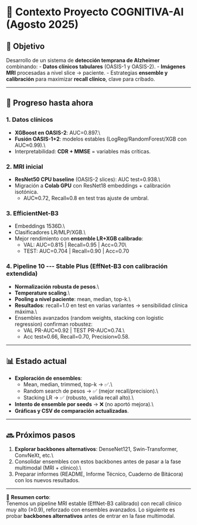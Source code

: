 # 🧠 Contexto Proyecto COGNITIVA-AI (Agosto 2025)

## 🎯 Objetivo

Desarrollo de un sistema de **detección temprana de Alzheimer**
combinando: - **Datos clínicos tabulares** (OASIS-1 y OASIS-2). -
**Imágenes MRI** procesadas a nivel slice → paciente. - Estrategias
**ensemble y calibración** para maximizar **recall clínico**, clave para
cribado.

------------------------------------------------------------------------

## 🚀 Progreso hasta ahora

### 1. Datos clínicos

-   **XGBoost en OASIS-2**: AUC=0.897.\
-   **Fusión OASIS-1+2**: modelos estables (LogReg/RandomForest/XGB con
    AUC≈0.99).\
-   Interpretabilidad: **CDR + MMSE** = variables más críticas.

### 2. MRI inicial

-   **ResNet50 CPU baseline** (OASIS-2 slices): AUC test=0.938.\
-   Migración a **Colab GPU** con ResNet18 embeddings + calibración
    isotónica.
    -   AUC≈0.72, Recall≈0.8 en test tras ajuste de umbral.

### 3. EfficientNet-B3

-   Embeddings 1536D.\
-   Clasificadores LR/MLP/XGB.\
-   Mejor rendimiento con **ensemble LR+XGB calibrado**:
    -   VAL: AUC=0.815 \| Recall=0.95 \| Acc=0.70\
    -   TEST: AUC=0.704 \| Recall=0.90 \| Acc=0.70

### 4. Pipeline 10 --- Stable Plus (EffNet-B3 con calibración extendida)

-   **Normalización robusta de pesos**.\
-   **Temperature scaling**.\
-   **Pooling a nivel paciente**: mean, median, top-k.\
-   **Resultados**: recall=1.0 en test en varias variantes →
    sensibilidad clínica máxima.\
-   Ensembles avanzados (random weights, stacking con logistic
    regression) confirman robustez:
    -   VAL PR-AUC≈0.92 \| TEST PR-AUC≈0.74.\
    -   Acc test≈0.66, Recall=0.70, Precision≈0.58.

------------------------------------------------------------------------

## 📊 Estado actual

-   **Exploración de ensembles**:
    -   Mean, median, trimmed, top-k → ✅.\
    -   Random search de pesos → ✅ (mejor recall/precision).\
    -   Stacking LR → ✅ (robusto, valida recall alto).\
-   **Intento de ensemble por seeds** → ❌ (no aportó mejora).\
-   **Gráficas y CSV de comparación actualizadas**.

------------------------------------------------------------------------

## 🔜 Próximos pasos

1.  **Explorar backbones alternativos**: DenseNet121, Swin-Transformer,
    ConvNeXt, etc.\
2.  Consolidar ensembles con estos backbones antes de pasar a la fase
    multimodal (MRI + clínico).\
3.  Preparar informes (README, Informe Técnico, Cuaderno de Bitácora)
    con los nuevos resultados.

------------------------------------------------------------------------

📌 **Resumen corto**:\
Tenemos un pipeline MRI estable (EffNet-B3 calibrado) con recall clínico
muy alto (≥0.9), reforzado con ensembles avanzados. Lo siguiente es
probar **backbones alternativos** antes de entrar en la fase multimodal.

